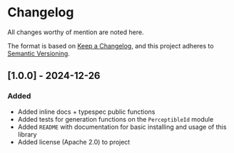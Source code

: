 # Changelog

All changes worthy of mention are noted here.

The format is based on [Keep a Changelog](https://keepachangelog.com/en/1.1.0/),
and this project adheres to [Semantic Versioning](https://semver.org/spec/v2.0.0.html).

## [1.0.0] - 2024-12-26

### Added

- Added inline docs + typespec public functions
- Added tests for generation functions on the `PerceptibleId` module
- Added `README` with documentation for basic installing and usage of this library
- Added license (Apache 2.0) to project
